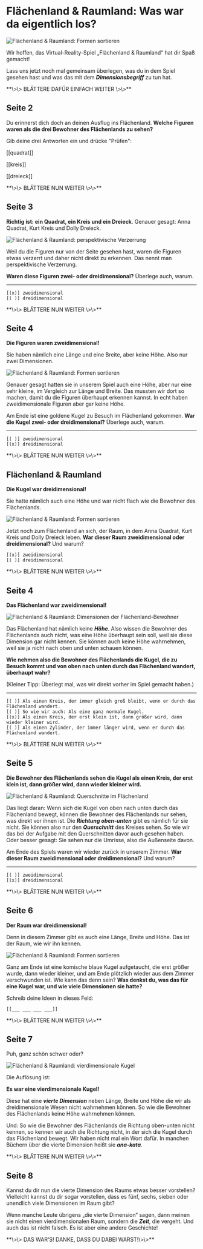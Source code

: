 <!--
author:   Sina Haselmann

email:    haselmanns@uni-hildesheim.de

version:  1.0.0

language: de

narrator: Deutsch Female

comment:  Mein Dissertationsprojekt: LiaScript Materialien für das Virtual Reality Lernspiel Flächenland & Raumland (siehe GitHub Repository (FlaechenlandRaumland). 
-->

# Flächenland & Raumland: Was war da eigentlich los?

![Flächenland & Raumland: Formen sortieren](images/FR_12xb.jpg)

Wir hoffen, das Virtual-Reality-Spiel „Flächenland & Raumland“ hat dir Spaß gemacht! 

Lass uns jetzt noch mal gemeinsam überlegen, was du in dem Spiel gesehen hast und was das mit dem ***Dimensionsbegriff*** zu tun hat.

<!-- style="color:#399193"--> **\>\> BLÄTTERE DAFÜR EINFACH WEITER \>\>**

## Seite 2

Du erinnerst dich doch an deinen Ausflug ins Flächenland. **Welche Figuren waren als die drei Bewohner des Flächenlands zu sehen?** 

Gib deine drei Antworten ein und drücke "Prüfen":

[[quadrat]]
<script>
let input = "@input".trim().toLowerCase()
input = input.trim().trimEnd()

input == "quadrat" || input == "anna quadrat" || input == "kreis" || input == "kurt kreis" || input == "dreieck" || input == "dolly dreieck" || input == "dolli dreieck" 
</script>

[[kreis]]
<script>
let input = "@input".trim().toLowerCase()
input = input.trim().trimEnd()

input == "quadrat" || input == "anna quadrat" || input == "kreis" || input == "kurt kreis" || input == "dreieck" || input == "dolly dreieck" || input == "dolli dreieck" 
</script>

[[dreieck]]
<script>
let input = "@input".trim().toLowerCase()
input = input.trim().trimEnd()

input == "quadrat" || input == "anna quadrat" || input == "kreis" || input == "kurt kreis" || input == "dreieck" || input == "dolly dreieck" || input == "dolli dreieck" 
</script>

<!-- style="color:#399193" --> **\>\> BLÄTTERE NUN WEITER \>\>**

## Seite 3

**Richtig ist: ein Quadrat, ein Kreis und ein Dreieck**. Genauer gesagt: Anna Quadrat, Kurt Kreis und Dolly Dreieck. 

![Flächenland & Raumland: perspektivische Verzerrung]()

Weil du die Figuren nur von der Seite gesehen hast, waren die Figuren etwas verzerrt und daher nicht direkt zu erkennen. Das nennt man perspektivische Verzerrung.

**Waren diese Figuren zwei- oder dreidimensional?** Überlege auch, warum.

---

    [(x)] zweidimensional
    [( )] dreidimensional

<!-- style="color:#399193" --> **\>\> BLÄTTERE NUN WEITER \>\>**

## Seite 4
**Die Figuren waren zweidimensional!**

Sie haben nämlich eine Länge und eine Breite, aber keine Höhe. Also nur zwei Dimensionen.

![Flächenland & Raumland: Formen sortieren](images/FR_24xb.jpg)

Genauer gesagt hatten sie in unserem Spiel auch eine Höhe, aber nur eine sehr kleine, im Vergleich zur Länge und Breite. Das mussten wir dort so machen, damit du die Figuren überhaupt erkennen kannst. In echt haben zweidimensionale Figuren aber gar keine Höhe.

Am Ende ist eine goldene Kugel zu Besuch im Flächenland gekommen. **War die Kugel zwei- oder dreidimensional?** Überlege auch, warum.

---

    [( )] zweidimensional
    [(x)] dreidimensional

<!-- style="color:#399193" --> **\>\> BLÄTTERE NUN WEITER \>\>**

## Flächenland & Raumland
**Die Kugel war dreidimensional!**

Sie hatte nämlich auch eine Höhe und war nicht flach wie die Bewohner des Flächenlands. 

![Flächenland & Raumland: Formen sortieren](images/FR_24xb.jpg)

Jetzt noch zum Flächenland an sich, der Raum, in dem Anna Quadrat, Kurt Kreis und Dolly Dreieck leben. 
**War dieser Raum zweidimensional oder dreidimensional?** Und warum?

    [(x)] zweidimensional
    [( )] dreidimensional

<!-- style="color:#399193" --> **\>\> BLÄTTERE NUN WEITER \>\>**

## Seite 4
**Das Flächenland war zweidimensional!**

![Flächenland & Raumland: Dimensionen der Flächenland-Bewohner]()

Das Flächenland hat nämlich keine ***Höhe***. Also wissen die Bewohner des Flächenlands auch nicht, was eine Höhe überhaupt sein soll, weil sie diese Dimension gar nicht kennen. Sie können auch keine Höhe wahrnehmen, weil sie ja nicht nach oben und unten schauen können.

**Wie nehmen also die Bewohner des Flächenlands die Kugel, die zu Besuch kommt und von oben nach unten durch das Flächenland wandert, überhaupt wahr?**

(Kleiner Tipp: Überlegt mal, was wir direkt vorher im Spiel gemacht haben.)

---

    [( )] Als einen Kreis, der immer gleich groß bleibt, wenn er durch das Flächenland wandert.
    [( )] So wie wir auch: Als eine ganz normale Kugel.
    [(x)] Als einen Kreis, der erst klein ist, dann größer wird, dann wieder kleiner wird.
    [( )] Als einen Zylinder, der immer länger wird, wenn er durch das Flächenland wandert.

<!-- style="color:#399193" --> **\>\> BLÄTTERE NUN WEITER \>\>**

## Seite 5

**Die Bewohner des Flächenlands sehen die Kugel als einen Kreis, der erst klein ist, dann größer wird, dann wieder kleiner wird.**

![Flächenland & Raumland: Querschnitte im Flächenland](images/FR_20cx.png)

Das liegt daran: Wenn sich die Kugel von oben nach unten durch das Flächenland bewegt, können die Bewohner des Flächenlands nur sehen, was direkt vor ihnen ist. Die ***Richtung oben-unten*** gibt es nämlich für sie nicht. Sie können also nur den ***Querschnitt*** des Kreises sehen. So wie wir das bei der Aufgabe mit den Querschnitten davor auch gesehen haben. Oder besser gesagt: Sie sehen nur die Umrisse, also die Außenseite davon.  

Am Ende des Spiels waren wir wieder zurück in unserem Zimmer. **War dieser Raum zweidimensional oder dreidimensional?** Und warum?

---

    [( )] zweidimensional
    [(x)] dreidimensional

<!-- style="color:#399193" --> **\>\> BLÄTTERE NUN WEITER \>\>**

## Seite 6

**Der Raum war dreidimensional!**

Denn in diesem Zimmer gibt es auch eine Länge, Breite und Höhe. Das ist der Raum, wie wir ihn kennen.

![Flächenland & Raumland: Formen sortieren](images/FR_10.png)

Ganz am Ende ist eine komische blaue Kugel aufgetaucht, die erst größer wurde, dann wieder kleiner, und am Ende plötzlich wieder aus dem Zimmer verschwunden ist. Wie kann das denn sein? **Was denkst du, was das für eine Kugel war, und wie viele Dimensionen sie hatte?**

Schreib deine Ideen in dieses Feld:

    [[___ ___ ___ ___]]


<!-- style="color:#399193" --> **\>\> BLÄTTERE NUN WEITER \>\>**


## Seite 7

Puh, ganz schön schwer oder? 

![Flächenland & Raumland: vierdimensionale Kugel]()

Die Auflösung ist:

**Es war eine vierdimensionale Kugel!**

Diese hat eine ***vierte Dimension*** neben Länge, Breite und Höhe die wir als dreidimensionale Wesen nicht wahrnehmen können. So wie die Bewohner des Flächenlands keine Höhe wahrnehmen können. 

Und: So wie die Bewohner des Flächenlands die Richtung oben-unten nicht kennen, so kennen wir auch die Richtung nicht, in der sich die Kugel durch das Flächenland bewegt. Wir haben nicht mal ein Wort dafür. In manchen Büchern über die vierte Dimension heißt sie ***ana-kata***.

<!-- style="color:#399193" --> **\>\> BLÄTTERE NUN WEITER \>\>**


## Seite 8

Kannst du dir nun die vierte Dimension des Raums etwas besser vorstellen? Vielleicht kannst du dir sogar vorstellen, dass es fünf, sechs, sieben oder unendlich viele Dimensionen im Raum gibt?

Wenn manche Leute übrigens „die vierte Dimension“ sagen, dann meinen sie nicht einen vierdimensionalen Raum, sondern die ***Zeit***, die vergeht. Und auch das ist nicht falsch. Es ist aber eine andere Geschichte!

<!-- style="color:#399193" --> **\>\> DAS WAR'S! DANKE, DASS DU DABEI WARST!\>\>**